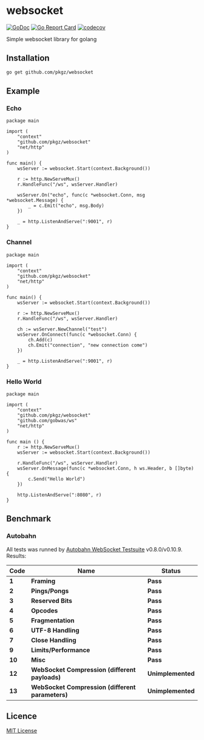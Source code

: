 # websocket
[![GoDoc](http://img.shields.io/badge/go-documentation-blue.svg?style=flat-square)](http://godoc.org/github.com/pkgz/websocket)
[![Go Report Card](https://goreportcard.com/badge/github.com/pkgz/websocket)](https://goreportcard.com/report/github.com/pkgz/websocket)
[![codecov](https://codecov.io/gh/pkgz/websocket/branch/master/graph/badge.svg)](https://codecov.io/gh/pkgz/websocket)

Simple websocket library for golang

## Installation
```bash
go get github.com/pkgz/websocket
```

## Example
### Echo
```golang
package main

import (
	"context"
	"github.com/pkgz/websocket"
	"net/http"
)

func main() {
	wsServer := websocket.Start(context.Background())

	r := http.NewServeMux()
	r.HandleFunc("/ws", wsServer.Handler)

	wsServer.On("echo", func(c *websocket.Conn, msg *websocket.Message) {
		_ = c.Emit("echo", msg.Body)
	})

	_ = http.ListenAndServe(":9001", r)
}
```

### Channel
```golang
package main

import (
	"context"
	"github.com/pkgz/websocket"
	"net/http"
)

func main() {
	wsServer := websocket.Start(context.Background())

	r := http.NewServeMux()
	r.HandleFunc("/ws", wsServer.Handler)

	ch := wsServer.NewChannel("test")
	wsServer.OnConnect(func(c *websocket.Conn) {
		ch.Add(c)
		ch.Emit("connection", "new connection come")
	})

	_ = http.ListenAndServe(":9001", r)
}
```

### Hello World
```golang
package main

import (
	"context"
	"github.com/pkgz/websocket"
	"github.com/gobwas/ws"
	"net/http"
)

func main () {
	r := http.NewServeMux()
	wsServer := websocket.Start(context.Background())

	r.HandleFunc("/ws", wsServer.Handler)
	wsServer.OnMessage(func(c *websocket.Conn, h ws.Header, b []byte) {
		c.Send("Hello World")
	})

	http.ListenAndServe(":8080", r)
}
```

## Benchmark
### Autobahn
All tests was runned by [Autobahn WebSocket Testsuite](https://crossbar.io/autobahn/) v0.8.0/v0.10.9.
Results:

**Code** | **Name** | **Status**
--- | --- | ---
**1** | **Framing** | **Pass**
**2** | **Pings/Pongs** | **Pass**
**3** | **Reserved Bits** | **Pass**
**4** | **Opcodes** | **Pass**
**5** | **Fragmentation** | **Pass**
**6** | **UTF-8 Handling** | **Pass**
**7** | **Close Handling** | **Pass**
**9** | **Limits/Performance** | **Pass**
**10** | **Misc** | **Pass**
**12** | **WebSocket Compression (different payloads)** | **Unimplemented**
**13** | **WebSocket Compression (different parameters)** | **Unimplemented**

## Licence
[MIT License](https://github.com/pkgz/websocket/blob/master/LICENSE)
